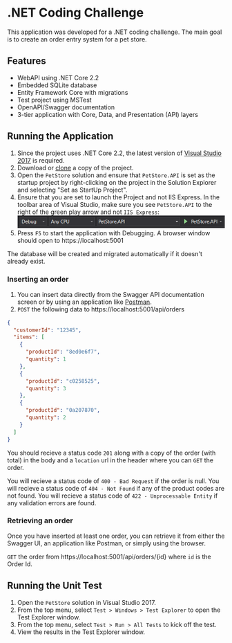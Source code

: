 # .NET Coding Challenge

This application was developed for a .NET coding challenge. The main goal is to create an order entry system for a pet store.
## Features

* WebAPI using .NET Core 2.2
* Embedded SQLite database
* Entity Framework Core with migrations
* Test project using MSTest
* OpenAPI/Swagger documentation
* 3-tier application with Core, Data, and Presentation (API) layers

## Running the Application

1. Since the project uses .NET Core 2.2, the latest version of [Visual Studio 2017](https://visualstudio.microsoft.com/downloads/) is required.
1. Download or [clone](https://github.com/idlemachinery/dotnet-code-challenge.git) a copy of the project.
1. Open the `PetStore` solution and ensure that `PetStore.API` is set as the startup project by right-clicking on the project in the Solution Explorer and selecting "Set as StartUp Project".
1. Ensure that you are set to launch the Project and not IIS Express.  In the toolbar area of Visual Studio, make sure you see `PetStore.API` to the right of the green play arrow and not `IIS Express`:
    ![Launch the Project](media/launchproject.png)
1. Press `F5` to start the application with Debugging. A browser window should open to https://localhost:5001

The database will be created and migrated automatically if it doesn't already exist.

### Inserting an order

1. You can insert data directly from the Swagger API documentation screen or by using an application like [Postman](https://www.getpostman.com/).
1. `POST` the following data to https://localhost:5001/api/orders
```json
{
  "customerId": "12345",
  "items": [
    {
      "productId": "8ed0e6f7",
      "quantity": 1
    },
    {
      "productId": "c0258525",
      "quantity": 3
    },
    {
      "productId": "0a207870",
      "quantity": 2
    }
  ]
}
```

You should recieve a status code `201` along with a copy of the order (with total) in the body and a `location` url in the header where you can `GET` the order.

You will recieve a status code of `400 - Bad Request` if the order is null. You will recieve a status code of `404 - Not Found` if any of the product codes are not found.  You will recieve a status code of `422 - Unprocessable Entity` if any validation errors are found.

### Retrieving an order

Once you have inserted at least one order, you can retrieve it from either the Swagger UI, an application like Postman, or simply using the browser.

`GET` the order from https://localhost:5001/api/orders/{id} where `id` is the Order Id.

## Running the Unit Test

1. Open the `PetStore` solution in Visual Studio 2017.
1. From the top menu, select `Test > Windows > Test Explorer` to open the Test Explorer window.
1. From the top menu, select `Test > Run > All Tests` to kick off the test.
1. View the results in the Test Explorer window.